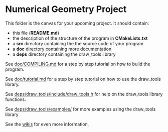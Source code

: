 Numerical Geometry Project
==========================

This folder is the canvas for your upcoming project.
It should contain:
 * this file (**README.md**)
 * the description of the structure of the program in **CMakeLists.txt**
 * a **src** directory containing the the source code of your program
 * a **doc** directory containing more documentation
 * a **deps** directory containing the draw_tools library

See [doc/COMPILING.md](doc/COMPILING.md) for a step by step tutorial
on how to build the program.

See [doc/tutorial.md](doc/tutorial.md) for a step by step tutorial on
how to use the draw_tools library.

See [deps/draw_tools/include/draw_tools.h](deps/draw_tools/include/draw_tools.h)
for help on the draw_tools library functions.

See [deps/draw_tools/examples/](deps/draw_tools/examples/) for more
examples using the draw_tools library

See the [wikis](https://git.immc.ucl.ac.be/marotc/ngp/wikis/home)
for even more information.
